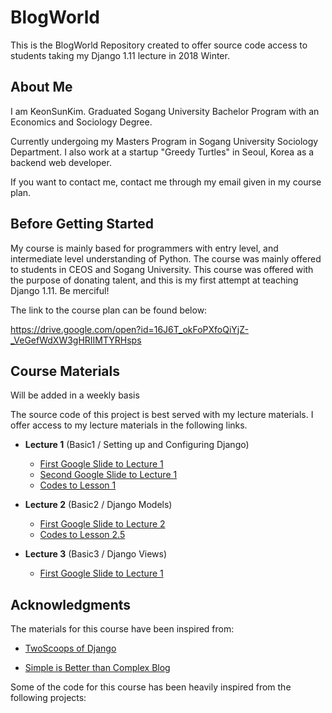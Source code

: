 # BlogWorld

This is the BlogWorld Repository created to offer source code access to students taking my Django 1.11 lecture in 2018 Winter.

## About Me

I am KeonSunKim. Graduated Sogang University Bachelor Program with an Economics and Sociology Degree. 

Currently undergoing my Masters Program in Sogang University Sociology Department. I also work at a startup "Greedy Turtles" in Seoul, Korea as a backend web developer. 

If you want to contact me, contact me through my email given in my course plan.

## Before Getting Started

My course is mainly based for programmers with entry level, and intermediate level understanding of Python. The course was mainly offered to students in CEOS and Sogang University. This course was offered with the purpose of donating talent, and this is my first attempt at teaching Django 1.11. Be merciful!

The link to the course plan can be found below:

https://drive.google.com/open?id=16J6T_okFoPXfoQiYjZ-_VeGefWdXW3gHRIIMTYRHsps 


## Course Materials 

Will be added in a weekly basis

The source code of this project is best served with my lecture materials. I offer access to my lecture materials in the following links.

* **Lecture 1** (Basic1 / Setting up and Configuring Django)

    * [First Google Slide to Lecture 1](https://docs.google.com/presentation/d/1YstMmQlDO0SCuppMOvR2Y6swPom2513f6vxvc6JvJgs/edit?usp=sharing/)
    * [Second Google Slide to Lecture 1](https://docs.google.com/presentation/d/13DCnpBd64KLlCctU2ZOA8puwJqtMMOzdRou_DYGpmZo/edit?usp=sharing/)
    * [Codes to Lesson 1](https://github.com/keonsunkim/BlogWorld/tree/041814347b4a909fa2409217cbec77af18665adf)

* **Lecture 2** (Basic2 / Django Models)

    * [First Google Slide to Lecture 2](https://docs.google.com/presentation/d/14ooFWwGOvhopJvMG0skvy8S_9FOOoFf-uAHAjMFRTs8/edit?usp=sharing)
    * [Codes to Lesson 2.5](https://github.com/keonsunkim/BlogWorld/tree/62ae820da2ee4b2465b466cf4b8674e587a2547b)
    
 * **Lecture 3** (Basic3 / Django Views)

    * [First Google Slide to Lecture 1](https://docs.google.com/presentation/d/1f-_UCik0qLfs_AUnj-0CwOQvspqAGYlISlASsWk7nC0/edit?usp=sharing)
    


## Acknowledgments

The materials for this course have been inspired from:

- [TwoScoops of Django](https://www.twoscoopspress.com/products/two-scoops-of-django-1-11/)

- [Simple is Better than Complex Blog](https://simpleisbetterthancomplex.com/)

Some of the code for this course has been heavily inspired from the following projects:
